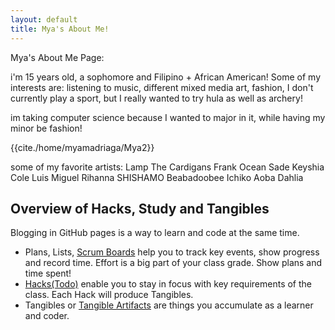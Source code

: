 ```yaml
---
layout: default
title: Mya's About Me! 
---
```



Mya's About Me Page:

i'm 15 years old, a sophomore and Filipino + African American!
Some of my interests are: listening to music, different mixed media art, fashion, I don't currently play a sport, but I really wanted to try hula as well as archery!

im taking computer science because I wanted to major in it, while having my minor be fashion!

{{cite./home/myamadriaga/Mya2}}

some of my favorite artists: 
Lamp
The Cardigans
Frank Ocean
Sade
Keyshia Cole
Luis Miguel
Rihanna
SHISHAMO
Beabadoobee
Ichiko Aoba
Dahlia




## Overview of Hacks, Study and Tangibles
Blogging in GitHub pages is a way to learn and code at the same time. 

- Plans, Lists, [Scrum Boards](https://clickup.com/blog/scrum-board/) help you to track key events, show progress and record time.  Effort is a big part of your class grade.  Show plans and time spent!
- [Hacks(Todo)](https://levelup.gitconnected.com/six-ultimate-daily-hacks-for-every-programmer-60f5f10feae) enable you to stay in focus with key requirements of the class.  Each Hack will produce Tangibles.
- Tangibles or [Tangible Artifacts](https://en.wikipedia.org/wiki/Artifact_(software_development)) are things you accumulate as a learner and coder. 

